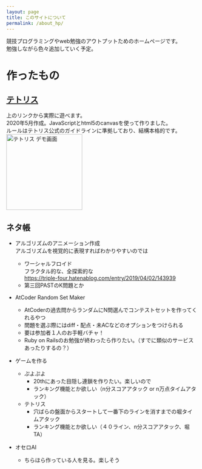```yaml
---
layout: page
title: このサイトについて
permalink: /about_hp/
---
```


競技プログラミングやweb勉強のアウトプットためのホームページです。<br>
勉強しながら色々追加していく予定。

# 作ったもの
## [テトリス](../tetris.html)
上のリンクから実際に遊べます。<br>
2020年5月作成。JavaScriptとhtml5のcanvasを使って作りました。<br>
ルールはテトリス公式のガイドラインに準拠しており、結構本格的です。<br>
<img src="../tetris_demo.gif" alt="テトリス デモ画面" height = "200px">

	
## ネタ帳
- アルゴリズムのアニメーション作成<br>
アルゴリズムを視覚的に表現すればわかりやすいのでは
	- ワーシャルフロイド<br>
		フラクタル的な、全探索的な<br>
		https://triple-four.hatenablog.com/entry/2019/04/02/143939
	- 第三回PASTのK問題とか
	
- AtCoder Random Set Maker
	- AtCoderの過去問からランダムにN問選んでコンテストセットを作ってくれるやつ
	- 問題を選ぶ際にはdiff・配点・未ACなどのオプションをつけられる
	- 要は参加者１人のお手軽バチャ！
	- Ruby on Railsのお勉強が終わったら作りたい。（すでに類似のサービスあったりするの？）
	
- ゲームを作る
	- ぷよぷよ
		- 20thにあった目隠し連鎖を作りたい。楽しいので
		- ランキング機能とか欲しい（n分スコアアタック or n万点タイムアタック）
	- テトリス
		- 穴ばらの盤面からスタートして一番下のラインを消すまでの堀タイムアタック
		- ランキング機能とか欲しい（４０ライン、n分スコアアタック、堀TA）

- オセロAI
	- ちらほら作っている人を見る。楽しそう